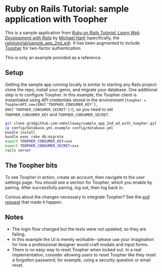 # Ruby on Rails Tutorial: sample application with Toopher

This is a sample application from 
[*Ruby on Rails Tutorial: Learn Web Development with Rails*](http://railstutorial.org/)
by [Michael Hartl](http://michaelhartl.com/) (specifically, the
[railstutorial/sample_app_2nd_ed](https://github.com/railstutorial/sample_app_2nd_ed)). It has been augmented to
include [Toopher](https://www.toopher.com/) for two-factor authentication.

This is only an example provided as a reference.

## Setup

Getting the sample app running locally is similar to starting any Rails
project: clone the repo, install your gems, and migrate your database.
One additional step is to configure Toopher. In this     example, the
Toopher client is instantiated using API credentials stored in the
environment (`toopher = ToopherAPI.new(ENV['TOOPHER_CONSUMER_KEY'],
ENV['TOOPHER_CONSUMER_SECRET'])`), so you need to   set
`TOOPHER_CONSUMER_KEY` and `TOOPHER_CONSUMER_SECRET`.

``` sh
git clone git@github.com:smholloway/sample_app_2nd_ed_with_toopher.git
cp config/database.yml.example config/database.yml
bundle install
bundle exec rake db:migrate
export TOOPHER_CONSUMER_KEY=xxx
export TOOPHER_CONSUMER_SECRET=xxx
rails server
```

## The Toopher bits
To see Toopher in action, create an account, then navigate to the user
settings page. You should see a section for Toopher, which you enable by
pairing. After successfully pairing, log out, then log back in.

Curious about the changes necessary to integrate Toopher? See the [pull
request](https://github.com/smholloway/sample_app_2nd_ed_with_toopher/pull/1)
that made it happen.

## Notes

* The login flow changed but the tests were not updated, so they are failing.
* In this example the UI is merely workable--please use your imagination for how a
  professional designer would craft modals and input forms.
* There is no easy way to reset Toopher when locked out. In a real implementation, 
consider allowing users to reset Toopher like they reset a forgotten password; 
for example, using a security question or email reset.

